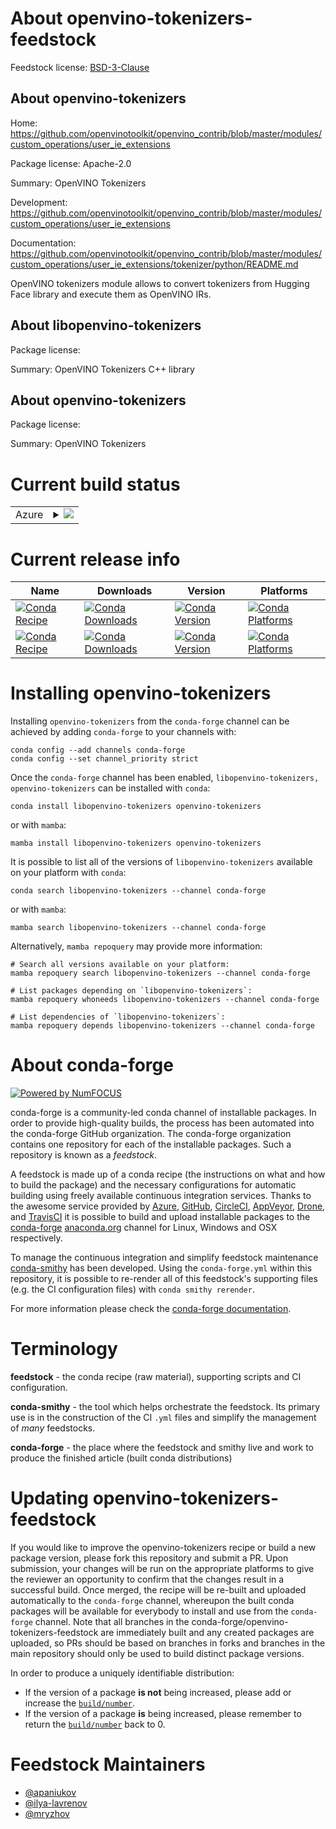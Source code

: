 About openvino-tokenizers-feedstock
===================================

Feedstock license: [BSD-3-Clause](https://github.com/conda-forge/openvino-tokenizers-feedstock/blob/main/LICENSE.txt)


About openvino-tokenizers
-------------------------

Home: https://github.com/openvinotoolkit/openvino_contrib/blob/master/modules/custom_operations/user_ie_extensions

Package license: Apache-2.0

Summary: OpenVINO Tokenizers

Development: https://github.com/openvinotoolkit/openvino_contrib/blob/master/modules/custom_operations/user_ie_extensions

Documentation: https://github.com/openvinotoolkit/openvino_contrib/blob/master/modules/custom_operations/user_ie_extensions/tokenizer/python/README.md

OpenVINO tokenizers module allows to convert tokenizers from Hugging Face library and execute
them as OpenVINO IRs.


About libopenvino-tokenizers
----------------------------



Package license: 

Summary: OpenVINO Tokenizers C++ library

About openvino-tokenizers
-------------------------



Package license: 

Summary: OpenVINO Tokenizers

Current build status
====================


<table>
    
  <tr>
    <td>Azure</td>
    <td>
      <details>
        <summary>
          <a href="https://dev.azure.com/conda-forge/feedstock-builds/_build/latest?definitionId=21057&branchName=main">
            <img src="https://dev.azure.com/conda-forge/feedstock-builds/_apis/build/status/openvino-tokenizers-feedstock?branchName=main">
          </a>
        </summary>
        <table>
          <thead><tr><th>Variant</th><th>Status</th></tr></thead>
          <tbody><tr>
              <td>linux_64</td>
              <td>
                <a href="https://dev.azure.com/conda-forge/feedstock-builds/_build/latest?definitionId=21057&branchName=main">
                  <img src="https://dev.azure.com/conda-forge/feedstock-builds/_apis/build/status/openvino-tokenizers-feedstock?branchName=main&jobName=linux&configuration=linux%20linux_64_" alt="variant">
                </a>
              </td>
            </tr><tr>
              <td>linux_aarch64</td>
              <td>
                <a href="https://dev.azure.com/conda-forge/feedstock-builds/_build/latest?definitionId=21057&branchName=main">
                  <img src="https://dev.azure.com/conda-forge/feedstock-builds/_apis/build/status/openvino-tokenizers-feedstock?branchName=main&jobName=linux&configuration=linux%20linux_aarch64_" alt="variant">
                </a>
              </td>
            </tr><tr>
              <td>osx_64</td>
              <td>
                <a href="https://dev.azure.com/conda-forge/feedstock-builds/_build/latest?definitionId=21057&branchName=main">
                  <img src="https://dev.azure.com/conda-forge/feedstock-builds/_apis/build/status/openvino-tokenizers-feedstock?branchName=main&jobName=osx&configuration=osx%20osx_64_" alt="variant">
                </a>
              </td>
            </tr><tr>
              <td>osx_arm64</td>
              <td>
                <a href="https://dev.azure.com/conda-forge/feedstock-builds/_build/latest?definitionId=21057&branchName=main">
                  <img src="https://dev.azure.com/conda-forge/feedstock-builds/_apis/build/status/openvino-tokenizers-feedstock?branchName=main&jobName=osx&configuration=osx%20osx_arm64_" alt="variant">
                </a>
              </td>
            </tr><tr>
              <td>win_64</td>
              <td>
                <a href="https://dev.azure.com/conda-forge/feedstock-builds/_build/latest?definitionId=21057&branchName=main">
                  <img src="https://dev.azure.com/conda-forge/feedstock-builds/_apis/build/status/openvino-tokenizers-feedstock?branchName=main&jobName=win&configuration=win%20win_64_" alt="variant">
                </a>
              </td>
            </tr>
          </tbody>
        </table>
      </details>
    </td>
  </tr>
</table>

Current release info
====================

| Name | Downloads | Version | Platforms |
| --- | --- | --- | --- |
| [![Conda Recipe](https://img.shields.io/badge/recipe-libopenvino--tokenizers-green.svg)](https://anaconda.org/conda-forge/libopenvino-tokenizers) | [![Conda Downloads](https://img.shields.io/conda/dn/conda-forge/libopenvino-tokenizers.svg)](https://anaconda.org/conda-forge/libopenvino-tokenizers) | [![Conda Version](https://img.shields.io/conda/vn/conda-forge/libopenvino-tokenizers.svg)](https://anaconda.org/conda-forge/libopenvino-tokenizers) | [![Conda Platforms](https://img.shields.io/conda/pn/conda-forge/libopenvino-tokenizers.svg)](https://anaconda.org/conda-forge/libopenvino-tokenizers) |
| [![Conda Recipe](https://img.shields.io/badge/recipe-openvino--tokenizers-green.svg)](https://anaconda.org/conda-forge/openvino-tokenizers) | [![Conda Downloads](https://img.shields.io/conda/dn/conda-forge/openvino-tokenizers.svg)](https://anaconda.org/conda-forge/openvino-tokenizers) | [![Conda Version](https://img.shields.io/conda/vn/conda-forge/openvino-tokenizers.svg)](https://anaconda.org/conda-forge/openvino-tokenizers) | [![Conda Platforms](https://img.shields.io/conda/pn/conda-forge/openvino-tokenizers.svg)](https://anaconda.org/conda-forge/openvino-tokenizers) |

Installing openvino-tokenizers
==============================

Installing `openvino-tokenizers` from the `conda-forge` channel can be achieved by adding `conda-forge` to your channels with:

```
conda config --add channels conda-forge
conda config --set channel_priority strict
```

Once the `conda-forge` channel has been enabled, `libopenvino-tokenizers, openvino-tokenizers` can be installed with `conda`:

```
conda install libopenvino-tokenizers openvino-tokenizers
```

or with `mamba`:

```
mamba install libopenvino-tokenizers openvino-tokenizers
```

It is possible to list all of the versions of `libopenvino-tokenizers` available on your platform with `conda`:

```
conda search libopenvino-tokenizers --channel conda-forge
```

or with `mamba`:

```
mamba search libopenvino-tokenizers --channel conda-forge
```

Alternatively, `mamba repoquery` may provide more information:

```
# Search all versions available on your platform:
mamba repoquery search libopenvino-tokenizers --channel conda-forge

# List packages depending on `libopenvino-tokenizers`:
mamba repoquery whoneeds libopenvino-tokenizers --channel conda-forge

# List dependencies of `libopenvino-tokenizers`:
mamba repoquery depends libopenvino-tokenizers --channel conda-forge
```


About conda-forge
=================

[![Powered by
NumFOCUS](https://img.shields.io/badge/powered%20by-NumFOCUS-orange.svg?style=flat&colorA=E1523D&colorB=007D8A)](https://numfocus.org)

conda-forge is a community-led conda channel of installable packages.
In order to provide high-quality builds, the process has been automated into the
conda-forge GitHub organization. The conda-forge organization contains one repository
for each of the installable packages. Such a repository is known as a *feedstock*.

A feedstock is made up of a conda recipe (the instructions on what and how to build
the package) and the necessary configurations for automatic building using freely
available continuous integration services. Thanks to the awesome service provided by
[Azure](https://azure.microsoft.com/en-us/services/devops/), [GitHub](https://github.com/),
[CircleCI](https://circleci.com/), [AppVeyor](https://www.appveyor.com/),
[Drone](https://cloud.drone.io/welcome), and [TravisCI](https://travis-ci.com/)
it is possible to build and upload installable packages to the
[conda-forge](https://anaconda.org/conda-forge) [anaconda.org](https://anaconda.org/)
channel for Linux, Windows and OSX respectively.

To manage the continuous integration and simplify feedstock maintenance
[conda-smithy](https://github.com/conda-forge/conda-smithy) has been developed.
Using the ``conda-forge.yml`` within this repository, it is possible to re-render all of
this feedstock's supporting files (e.g. the CI configuration files) with ``conda smithy rerender``.

For more information please check the [conda-forge documentation](https://conda-forge.org/docs/).

Terminology
===========

**feedstock** - the conda recipe (raw material), supporting scripts and CI configuration.

**conda-smithy** - the tool which helps orchestrate the feedstock.
                   Its primary use is in the construction of the CI ``.yml`` files
                   and simplify the management of *many* feedstocks.

**conda-forge** - the place where the feedstock and smithy live and work to
                  produce the finished article (built conda distributions)


Updating openvino-tokenizers-feedstock
======================================

If you would like to improve the openvino-tokenizers recipe or build a new
package version, please fork this repository and submit a PR. Upon submission,
your changes will be run on the appropriate platforms to give the reviewer an
opportunity to confirm that the changes result in a successful build. Once
merged, the recipe will be re-built and uploaded automatically to the
`conda-forge` channel, whereupon the built conda packages will be available for
everybody to install and use from the `conda-forge` channel.
Note that all branches in the conda-forge/openvino-tokenizers-feedstock are
immediately built and any created packages are uploaded, so PRs should be based
on branches in forks and branches in the main repository should only be used to
build distinct package versions.

In order to produce a uniquely identifiable distribution:
 * If the version of a package **is not** being increased, please add or increase
   the [``build/number``](https://docs.conda.io/projects/conda-build/en/latest/resources/define-metadata.html#build-number-and-string).
 * If the version of a package **is** being increased, please remember to return
   the [``build/number``](https://docs.conda.io/projects/conda-build/en/latest/resources/define-metadata.html#build-number-and-string)
   back to 0.

Feedstock Maintainers
=====================

* [@apaniukov](https://github.com/apaniukov/)
* [@ilya-lavrenov](https://github.com/ilya-lavrenov/)
* [@mryzhov](https://github.com/mryzhov/)

